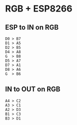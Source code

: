 # RGB + ESP8266

## ESP to IN on RGB
```
D0 > B7
D1 > A5
D2 > B5
D4 > A8
G  > B8
D5 > A7
D7 > A1
D8 > A6
G  > B6
```
## IN to OUT on RGB
```
A4 > C2
A3 > C1
A2 > D3
B1 > C3
B3 > D1
```
